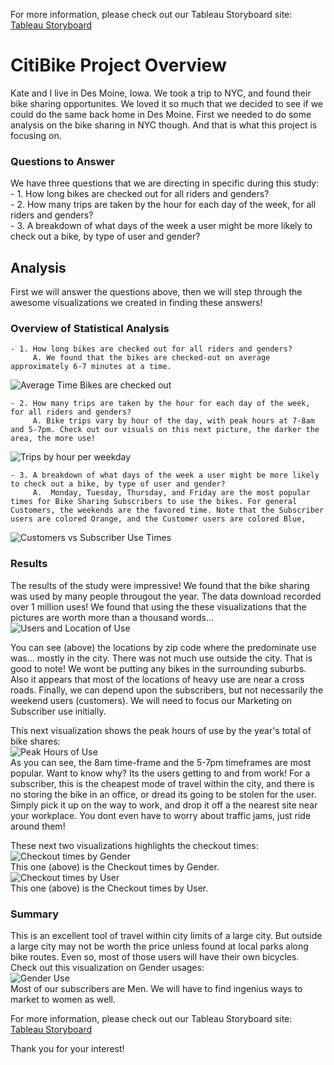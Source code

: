 For more information, please check out our Tableau Storyboard site: [Tableau Storyboard](https://public.tableau.com/views/BikeRides2_0/CityBikeStory?:language=en-US&publish=yes&:display_count=n&:origin=viz_share_link "Link to Tableau Storyboard")

# CitiBike Project Overview<br>
Kate and I live in Des Moine, Iowa. We took a trip to NYC, and found their bike sharing opportunites. We loved it so much that we decided to see if we could do the same back home in Des Moine. First we needed to do some analysis on the bike sharing in NYC though. And that is what this project is focusing on. 


### Questions to Answer<br>
We have three questions that we are directing in specific during this study:<br>
    - 1. How long bikes are checked out for all riders and genders?<br>
    - 2. How many trips are taken by the hour for each day of the week, for all riders and genders?<br>
    - 3. A breakdown of what days of the week a user might be more likely to check out a bike, by type of user and gender?<br>


## Analysis
First we will answer the questions above, then we will step through the awesome visualizations we created in finding these answers!

### Overview of Statistical Analysis <br>
    - 1. How long bikes are checked out for all riders and genders? 
         A. We found that the bikes are checked-out on average approximately 6-7 minutes at a time. 
![Average Time Bikes are checked out](./Pictures/Average_time_bikes_checked-out.png)

    - 2. How many trips are taken by the hour for each day of the week, for all riders and genders?
         A. Bike trips vary by hour of the day, with peak hours at 7-8am and 5-7pm. Check out our visuals on this next picture, the darker the area, the more use!
![Trips by hour per weekday](./Pictures/Trips_by_Weekday_per_Hour.png)

    - 3. A breakdown of what days of the week a user might be more likely to check out a bike, by type of user and gender?
         A.  Monday, Tuesday, Thursday, and Friday are the most popular times for Bike Sharing Subscribers to use the bikes. For general Customers, the weekends are the favored time. Note that the Subscriber users are colored Orange, and the Customer users are colored Blue,
![Customers vs Subscriber Use Times](./Pictures/Customer_vs_subscriber.png)


### Results
The results of the study were impressive! We found that the bike sharing was used by many people througout the year. The data download recorded over 1 million uses! We found that using the these visualizations that the pictures are worth more than a thousand words... <br>
![Users and Location of Use](./Pictures/Heat_map_by_zip_codes.png)<br>

You can see (above) the locations by zip code where the predominate use was... mostly in the city. There was not much use outside the city. That is good to note! We wont be putting any bikes in the surrounding suburbs. Also it appears that most of the locations of heavy use are near a cross roads. Finally, we can depend upon the subscribers, but not necessarily the weekend users (customers). We will need to focus our Marketing on Subscriber use initially. <br>

This next visualization shows the peak hours of use by the year's total of bike shares:<br>
![Peak Hours of Use](./Pictures/Peak_Hours_of_Use.png)<br>
As you can see, the 8am time-frame and the 5-7pm timeframes are most popular. Want to know why? Its the users getting to and from work! For a subscriber, this is the cheapest mode of travel within the city, and there is no storing the bike in an office, or dread its going to be stolen for the user. Simply pick it up on the way to work, and drop it off a the nearest site near your workplace. You dont even have to worry about traffic jams, just ride around them!<br>

These next two visualizations highlights the checkout times:<br>
![Checkout times by Gender](./Pictures/Checkout_Times_for_Users.png)<br>
This one (above) is the Checkout times by Gender.<br>
![Checkout times by User](./Pictures/Checkout_Times_for_Users.png)<br>
This one (above) is the Checkout times by User.<br>

### Summary
This is an excellent tool of travel within city limits of a large city. But outside a large city may not be worth the price unless found at local parks along bike routes. Even so, most of those users will have their own bicycles. Check out this visualization on Gender usages: <br>
![Gender Use](./Pictures/Trips_by_Weekday_per_Hour.png)<br>
Most of our subscribers are Men. We will have to find ingenius ways to market to women as well. 

For more information, please check out our Tableau Storyboard site: [Tableau Storyboard](https://public.tableau.com/views/BikeRides2_0/CityBikeStory?:language=en-US&publish=yes&:display_count=n&:origin=viz_share_link "Link to Tableau Storyboard")

Thank you for your interest!
